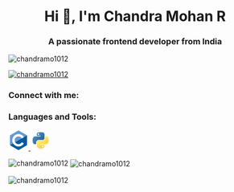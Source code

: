 
<h1 align="center">Hi 👋, I'm Chandra Mohan R</h1>
<h3 align="center">A passionate frontend developer from India</h3>

<p align="left"> <img src="https://komarev.com/ghpvc/?username=chandramo1012&label=Profile%20views&color=0e75b6&style=flat" alt="chandramo1012" /> </p>

<p align="left"> <a href="https://github.com/ryo-ma/github-profile-trophy"><img src="https://github-profile-trophy.vercel.app/?username=chandramo1012" alt="chandramo1012" /></a> </p>

<h3 align="left">Connect with me:</h3>
<p align="left">
</p>

<h3 align="left">Languages and Tools:</h3>
<p align="left"> <a href="https://www.cprogramming.com/" target="_blank" rel="noreferrer"> <img src="https://raw.githubusercontent.com/devicons/devicon/master/icons/c/c-original.svg" alt="c" width="40" height="40"/> </a> <a href="https://www.python.org" target="_blank" rel="noreferrer"> <img src="https://raw.githubusercontent.com/devicons/devicon/master/icons/python/python-original.svg" alt="python" width="40" height="40"/> </a> </p>

<p><img align="left" src="https://github-readme-stats.vercel.app/api/top-langs?username=chandramo1012&show_icons=true&locale=en&layout=compact" alt="chandramo1012" /></p>

<p>&nbsp;<img align="center" src="https://github-readme-stats.vercel.app/api?username=chandramo1012&show_icons=true&locale=en" alt="chandramo1012" /></p>

<p><img align="center" src="https://github-readme-streak-stats.herokuapp.com/?user=chandramo1012&" alt="chandramo1012" /></p>
